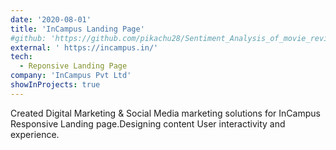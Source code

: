 ```yaml
---
date: '2020-08-01'
title: 'InCampus Landing Page'
#github: 'https://github.com/pikachu28/Sentiment_Analysis_of_movie_review'
external: ' https://incampus.in/'
tech:
  - Reponsive Landing Page
company: 'InCampus Pvt Ltd'
showInProjects: true
---
```


Created Digital Marketing & Social Media marketing solutions for InCampus Responsive Landing page.Designing content User interactivity and experience.